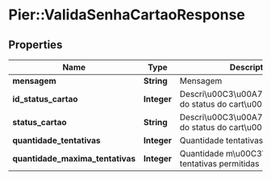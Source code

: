 # Pier::ValidaSenhaCartaoResponse

## Properties
Name | Type | Description | Notes
------------ | ------------- | ------------- | -------------
**mensagem** | **String** | Mensagem | [optional] 
**id_status_cartao** | **Integer** | Descri\u00C3\u00A7\u00C3\u00A3o do status do cart\u00C3\u00A3o | [optional] 
**status_cartao** | **String** | Descri\u00C3\u00A7\u00C3\u00A3o do status do cart\u00C3\u00A3o | [optional] 
**quantidade_tentativas** | **Integer** | Quantidade tentativas | [optional] 
**quantidade_maxima_tentativas** | **Integer** | Quantidade m\u00C3\u00A1xima tentativas permitidas | [optional] 



